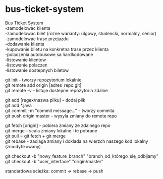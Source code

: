 # bus-ticket-system  
Bus Ticket System  
-zamodelowac klienta  
-zamodelowac bilet (rozne warianty: ulgowy, studencki, normalny, senior)  
-zamodelowac trase przejazdu  
-dodawanie klienta  
-kupowanie biletu na konkretna trase przez klienta  
-polaczenia autobusowe sa hardkodowane  
-listowanie klientow  
-listowanie polaczen  
-listowanie dostepnych biletow  


git init - tworzy repozytorium lokalnie  
git remote add origin [adres_repo.git]  
git remote -v - listuje dostepne repozytoria zdalne  


git add [regex/nazwa pliku] - dodaj plik  
git add *.java  
git commit -m "commit message..." - tworzy commita  
git push origin master - wysyla zmiany do remote repo  


git fetch [origin] - pobiera zmiany ze zdalnego repo  
git merge - scala zmiany lokalne i te pobrane  
git pull = git fetch + git merge  
git rebase - zaciaga zmiany i doklada na wierzch naszego kod lokalny (zmodyfikowany)  

git checkout -b "nowy_feature_branch" "branch_od_którego_się_odbijamy"  
git checkout -b "user_interface" "origin/master"  

standardowa scieżka: commit -> rebase -> push  
